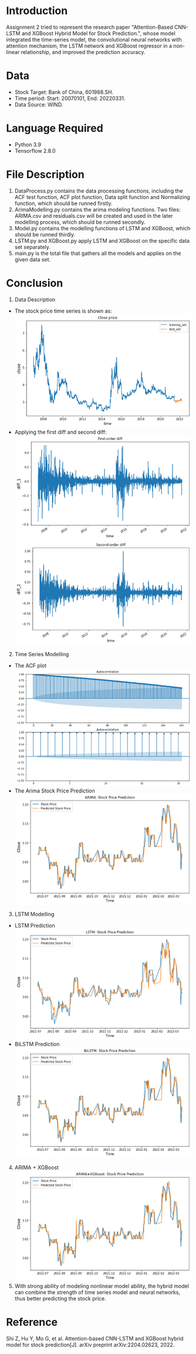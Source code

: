 # Introduction
Assignment 2 tried to represent the research paper "Attention-Based CNN-LSTM and XGBoost Hybrid Model for Stock Prediction.", whose model integrated the time-series model, the convolutional neural networks with attention mechanism, the LSTM network and XGBoost regressor in a non-linear relationship, and improved the prediction accuracy.
# Data
* Stock Target: Bank of China, 601988.SH.
* Time period: Start: 20070101, End: 20220331.
* Data Source: WIND.
# Language Required
* Python 3.9
* Tensorflow 2.8.0
# File Description
1. DataProcess.py contains the data processing functions, including the ACF test function, ACF plot function, Data split function and Normalizing function, which should be runned firstly.
2. ArimaModelling.py contains the arima modeling functions. Two files: ARIMA.csv and residuals.csv will be created and used in the later modelling process, which should be runned secondly.
3. Model.py contains the modelling functions of LSTM and XGBoost, which should be runned thirdly.
4. LSTM.py and XGBoost.py apply LSTM and XGBoost on the specific data set separately.
5. main.py is the total file that gathers all the models and applies on the given data set.
# Conclusion
1. Data Description
* The stock price time series is shown as:
![ClosePrice](Figures/ClosePrice.png)
* Applying the first diff and second diff:
![FirstOrderDiff](Figures/FirstOrderDiff.png)
![SecondOrderDiff](Figures/SecondOrderDiff.png)
2. Time Series Modelling
* The ACF plot
![ACF](Figures/ACF.png)
* The Arima Stock Price Prediction
![Arima](Figures/ARIMAStockPrediction.png)
3. LSTM Modelling
* LSTM Prediction
![LSTM](Figures/LSTM.png)
* BiLSTM Prediction
![LSTM](Figures/BiLSTM.png)
4. ARIMA + XGBoost
![XGBoost](Figures/ARIMA+XGBoost.png)
5. With strong ability of modeling nonlinear model ability, the hybrid model can combine the strength of time series model and neural networks, thus better predicting the stock price.
# Reference
Shi Z, Hu Y, Mo G, et al. Attention-based CNN-LSTM and XGBoost hybrid model for stock prediction[J]. arXiv preprint arXiv:2204.02623, 2022.
